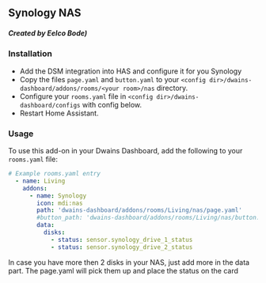 ## Synology NAS
##### Created by Eelco Bode)


### Installation
- Add the DSM integration into HAS and configure it for you Synology
- Copy the files `page.yaml` and `button.yaml` to your `<config dir>/dwains-dashboard/addons/rooms/<your room>/nas` directory.
- Configure your `rooms.yaml` file in `<config dir>/dwains-dashboard/configs` with config below.
- Restart Home Assistant.

### Usage
To use this add-on in your Dwains Dashboard, add the following to your `rooms.yaml` file:
```yaml
# Example rooms.yaml entry
  - name: Living
    addons:
      - name: Synology
        icon: mdi:nas
        path: 'dwains-dashboard/addons/rooms/Living/nas/page.yaml'
        #button_path: 'dwains-dashboard/addons/rooms/Living/nas/button.yaml'
        data:
          disks:
            - status: sensor.synology_drive_1_status
            - status: sensor.synology_drive_2_status
```

In case you have more then 2 disks in your NAS, just add more in the data part.
The page.yaml will pick them up and place the status on the card
